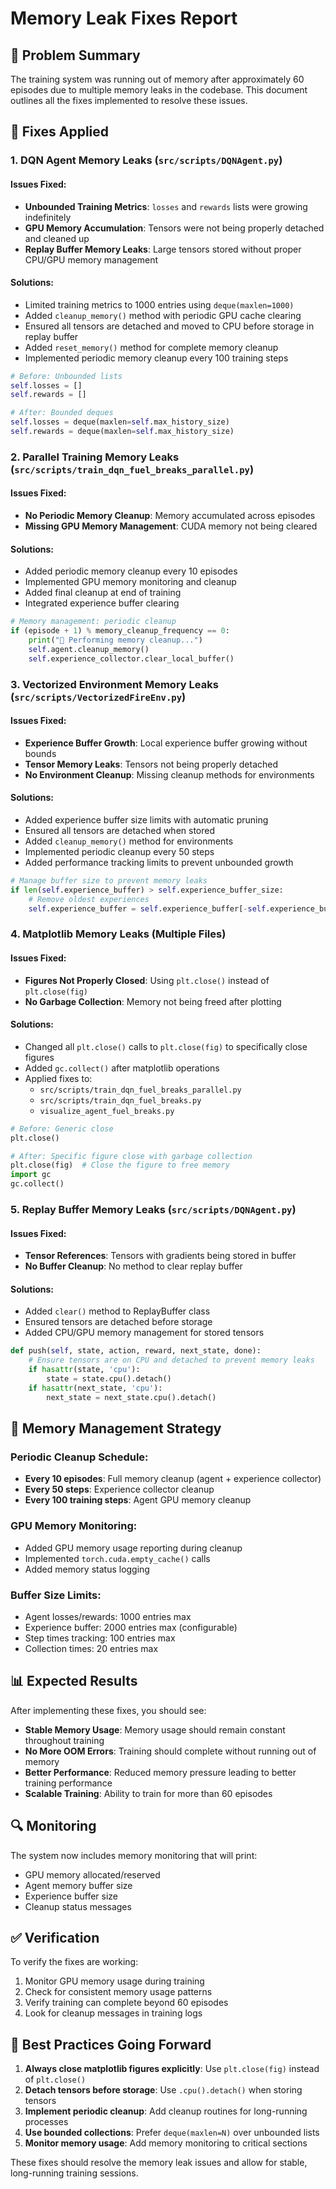 # Memory Leak Fixes Report

## 🚨 Problem Summary
The training system was running out of memory after approximately 60 episodes due to multiple memory leaks in the codebase. This document outlines all the fixes implemented to resolve these issues.

## 🔧 Fixes Applied

### 1. **DQN Agent Memory Leaks** (`src/scripts/DQNAgent.py`)

#### Issues Fixed:
- **Unbounded Training Metrics**: `losses` and `rewards` lists were growing indefinitely
- **GPU Memory Accumulation**: Tensors were not being properly detached and cleaned up
- **Replay Buffer Memory Leaks**: Large tensors stored without proper CPU/GPU memory management

#### Solutions:
- Limited training metrics to 1000 entries using `deque(maxlen=1000)`
- Added `cleanup_memory()` method with periodic GPU cache clearing
- Ensured all tensors are detached and moved to CPU before storage in replay buffer
- Added `reset_memory()` method for complete memory cleanup
- Implemented periodic memory cleanup every 100 training steps

```python
# Before: Unbounded lists
self.losses = []
self.rewards = []

# After: Bounded deques
self.losses = deque(maxlen=self.max_history_size)
self.rewards = deque(maxlen=self.max_history_size)
```

### 2. **Parallel Training Memory Leaks** (`src/scripts/train_dqn_fuel_breaks_parallel.py`)

#### Issues Fixed:
- **No Periodic Memory Cleanup**: Memory accumulated across episodes
- **Missing GPU Memory Management**: CUDA memory not being cleared

#### Solutions:
- Added periodic memory cleanup every 10 episodes
- Implemented GPU memory monitoring and cleanup
- Added final cleanup at end of training
- Integrated experience buffer clearing

```python
# Memory management: periodic cleanup
if (episode + 1) % memory_cleanup_frequency == 0:
    print("🧹 Performing memory cleanup...")
    self.agent.cleanup_memory()
    self.experience_collector.clear_local_buffer()
```

### 3. **Vectorized Environment Memory Leaks** (`src/scripts/VectorizedFireEnv.py`)

#### Issues Fixed:
- **Experience Buffer Growth**: Local experience buffer growing without bounds
- **Tensor Memory Leaks**: Tensors not being properly detached
- **No Environment Cleanup**: Missing cleanup methods for environments

#### Solutions:
- Added experience buffer size limits with automatic pruning
- Ensured all tensors are detached when stored
- Added `cleanup_memory()` method for environments
- Implemented periodic cleanup every 50 steps
- Added performance tracking limits to prevent unbounded growth

```python
# Manage buffer size to prevent memory leaks
if len(self.experience_buffer) > self.experience_buffer_size:
    # Remove oldest experiences
    self.experience_buffer = self.experience_buffer[-self.experience_buffer_size:]
```

### 4. **Matplotlib Memory Leaks** (Multiple Files)

#### Issues Fixed:
- **Figures Not Properly Closed**: Using `plt.close()` instead of `plt.close(fig)`
- **No Garbage Collection**: Memory not being freed after plotting

#### Solutions:
- Changed all `plt.close()` calls to `plt.close(fig)` to specifically close figures
- Added `gc.collect()` after matplotlib operations
- Applied fixes to:
  - `src/scripts/train_dqn_fuel_breaks_parallel.py`
  - `src/scripts/train_dqn_fuel_breaks.py`
  - `visualize_agent_fuel_breaks.py`

```python
# Before: Generic close
plt.close()

# After: Specific figure close with garbage collection
plt.close(fig)  # Close the figure to free memory
import gc
gc.collect()
```

### 5. **Replay Buffer Memory Leaks** (`src/scripts/DQNAgent.py`)

#### Issues Fixed:
- **Tensor References**: Tensors with gradients being stored in buffer
- **No Buffer Cleanup**: No method to clear replay buffer

#### Solutions:
- Added `clear()` method to ReplayBuffer class
- Ensured tensors are detached before storage
- Added CPU/GPU memory management for stored tensors

```python
def push(self, state, action, reward, next_state, done):
    # Ensure tensors are on CPU and detached to prevent memory leaks
    if hasattr(state, 'cpu'):
        state = state.cpu().detach()
    if hasattr(next_state, 'cpu'):
        next_state = next_state.cpu().detach()
```

## 🎯 Memory Management Strategy

### Periodic Cleanup Schedule:
- **Every 10 episodes**: Full memory cleanup (agent + experience collector)
- **Every 50 steps**: Experience collector cleanup
- **Every 100 training steps**: Agent GPU memory cleanup

### GPU Memory Monitoring:
- Added GPU memory usage reporting during cleanup
- Implemented `torch.cuda.empty_cache()` calls
- Added memory status logging

### Buffer Size Limits:
- Agent losses/rewards: 1000 entries max
- Experience buffer: 2000 entries max (configurable)
- Step times tracking: 100 entries max
- Collection times: 20 entries max

## 📊 Expected Results

After implementing these fixes, you should see:
- **Stable Memory Usage**: Memory usage should remain constant throughout training
- **No More OOM Errors**: Training should complete without running out of memory
- **Better Performance**: Reduced memory pressure leading to better training performance
- **Scalable Training**: Ability to train for more than 60 episodes

## 🔍 Monitoring

The system now includes memory monitoring that will print:
- GPU memory allocated/reserved
- Agent memory buffer size
- Experience buffer size
- Cleanup status messages

## ✅ Verification

To verify the fixes are working:
1. Monitor GPU memory usage during training
2. Check for consistent memory usage patterns
3. Verify training can complete beyond 60 episodes
4. Look for cleanup messages in training logs

## 🚀 Best Practices Going Forward

1. **Always close matplotlib figures explicitly**: Use `plt.close(fig)` instead of `plt.close()`
2. **Detach tensors before storage**: Use `.cpu().detach()` when storing tensors
3. **Implement periodic cleanup**: Add cleanup routines for long-running processes
4. **Use bounded collections**: Prefer `deque(maxlen=N)` over unbounded lists
5. **Monitor memory usage**: Add memory monitoring to critical sections

These fixes should resolve the memory leak issues and allow for stable, long-running training sessions.
